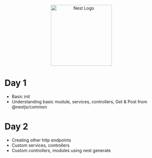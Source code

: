 <p align="center">
  <a href="http://nestjs.com/" target="blank"><img src="https://nestjs.com/img/logo-small.svg" width="200" alt="Nest Logo" /></a>
</p>

# Day 1

- Basic init
- Understanding basic module, services, controllers, Get & Post from @nestjs/common

# Day 2

- Creating other http endpoints
- Custom services, controllers
- Custom controllers, modules using nest generate